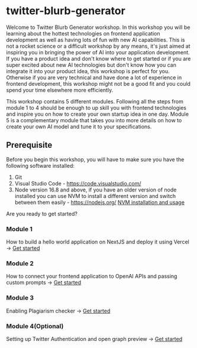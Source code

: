# twitter-blurb-generator

Welcome to Twitter Blurb Generator workshop. In this workshop you will be learning about the hottest technologies on frontend application development as well as having lots of fun with new AI capabilities. This is not a rocket science or a difficult workshop by any means, it's just aimed at inspiring you in bringing the power of AI into your application development. If you have a product idea and don't know where to get started or if you are super excited about new AI technologies but don't know how you can integrate it into your product idea, this workshop is perfect for you. Otherwise if you are very technical and have done a lot of experience in frontend development, this workshop might not be a good fit and you could spend your time elsewhere more efficiently.

This workshop contains 5 different modules. Following all the steps from module 1 to 4 should be enough to up skill you with frontend technologies and inspire you on how to create your own startup idea in one day. Module 5 is a complementary module that takes you into more details on how to create your own AI model and tune it to your specifications.

## Prerequisite

Before you begin this workshop, you will have to make sure you have the following software installed:

1. Git
2. Visual Studio Code - https://code.visualstudio.com/
3. Node version 16.8 and above, if you have an older version of node installed you can use NVM to install a different version and switch between them easily - https://nodejs.org/
   [NVM installation and usage](https://www.freecodecamp.org/news/node-version-manager-nvm-install-guide/)

Are you ready to get started?

### Module 1

How to build a hello world application on NextJS and deploy it using Vercel ->
[Get started](/module1/README.md)

### Module 2

How to connect your frontend application to OpenAI APIs and passing custom prompts ->
[Get started](/module2/README.md)

### Module 3

Enabling Plagiarism checker ->
[Get started](/module3/README.md)

### Module 4(Optional)

Setting up Twitter Authentication and open graph preview ->
[Get started](/module4/README.md)
